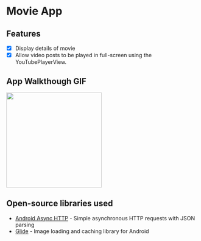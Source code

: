 # Movie App

## Features

- [x] Display details of movie
- [x] Allow video posts to be played in full-screen using the YouTubePlayerView.

## App Walkthough GIF

<img src="Walkthrough.gif" width=250><br>

## Open-source libraries used
- [Android Async HTTP](https://github.com/codepath/CPAsyncHttpClient) - Simple asynchronous HTTP requests with JSON parsing
- [Glide](https://github.com/bumptech/glide) - Image loading and caching library for Android

